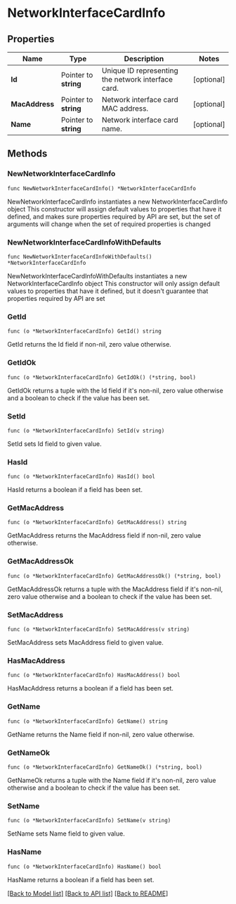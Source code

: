# NetworkInterfaceCardInfo

## Properties

Name | Type | Description | Notes
------------ | ------------- | ------------- | -------------
**Id** | Pointer to **string** | Unique ID representing the network interface card. | [optional] 
**MacAddress** | Pointer to **string** | Network interface card MAC address. | [optional] 
**Name** | Pointer to **string** | Network interface card name. | [optional] 

## Methods

### NewNetworkInterfaceCardInfo

`func NewNetworkInterfaceCardInfo() *NetworkInterfaceCardInfo`

NewNetworkInterfaceCardInfo instantiates a new NetworkInterfaceCardInfo object
This constructor will assign default values to properties that have it defined,
and makes sure properties required by API are set, but the set of arguments
will change when the set of required properties is changed

### NewNetworkInterfaceCardInfoWithDefaults

`func NewNetworkInterfaceCardInfoWithDefaults() *NetworkInterfaceCardInfo`

NewNetworkInterfaceCardInfoWithDefaults instantiates a new NetworkInterfaceCardInfo object
This constructor will only assign default values to properties that have it defined,
but it doesn't guarantee that properties required by API are set

### GetId

`func (o *NetworkInterfaceCardInfo) GetId() string`

GetId returns the Id field if non-nil, zero value otherwise.

### GetIdOk

`func (o *NetworkInterfaceCardInfo) GetIdOk() (*string, bool)`

GetIdOk returns a tuple with the Id field if it's non-nil, zero value otherwise
and a boolean to check if the value has been set.

### SetId

`func (o *NetworkInterfaceCardInfo) SetId(v string)`

SetId sets Id field to given value.

### HasId

`func (o *NetworkInterfaceCardInfo) HasId() bool`

HasId returns a boolean if a field has been set.

### GetMacAddress

`func (o *NetworkInterfaceCardInfo) GetMacAddress() string`

GetMacAddress returns the MacAddress field if non-nil, zero value otherwise.

### GetMacAddressOk

`func (o *NetworkInterfaceCardInfo) GetMacAddressOk() (*string, bool)`

GetMacAddressOk returns a tuple with the MacAddress field if it's non-nil, zero value otherwise
and a boolean to check if the value has been set.

### SetMacAddress

`func (o *NetworkInterfaceCardInfo) SetMacAddress(v string)`

SetMacAddress sets MacAddress field to given value.

### HasMacAddress

`func (o *NetworkInterfaceCardInfo) HasMacAddress() bool`

HasMacAddress returns a boolean if a field has been set.

### GetName

`func (o *NetworkInterfaceCardInfo) GetName() string`

GetName returns the Name field if non-nil, zero value otherwise.

### GetNameOk

`func (o *NetworkInterfaceCardInfo) GetNameOk() (*string, bool)`

GetNameOk returns a tuple with the Name field if it's non-nil, zero value otherwise
and a boolean to check if the value has been set.

### SetName

`func (o *NetworkInterfaceCardInfo) SetName(v string)`

SetName sets Name field to given value.

### HasName

`func (o *NetworkInterfaceCardInfo) HasName() bool`

HasName returns a boolean if a field has been set.


[[Back to Model list]](../README.md#documentation-for-models) [[Back to API list]](../README.md#documentation-for-api-endpoints) [[Back to README]](../README.md)


